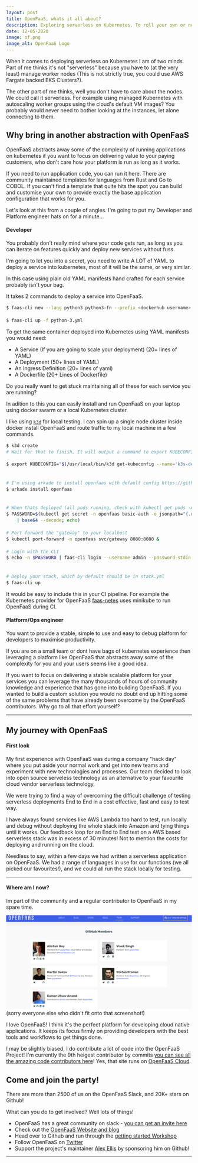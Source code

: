 ```yaml
---
layout: post
title: OpenFaaS, whats it all about?
description: Exploring serverless on Kubernetes. To roll your own or not?
date: 12-05-2020
image: of.png
image_alt: OpenFaaS Logo
---
```


When it comes to deploying serverless on Kubernetes I am of two minds. Part of me thinks it's not "serverless" because you
have to (at the very least) manage worker nodes (This is not strictly true, you could use AWS Fargate backed EKS Clusters?). 

The other part of me thinks, well you don't have to care about the nodes. We could call it serverless. For example using 
managed Kubernetes with autoscaling worker groups using the cloud's default VM images? You probably would never need to bother 
looking at the instances, let alone connecting to them. 

## Why bring in another abstraction with OpenFaaS

OpenFaaS abstracts away some of the complexity of running applications on kubernetes if you want to focus on delivering
value to your paying customers, who don't care how your platform is run as long as it works.

If you need to run application code, you can run it here. There are community maintained 
templates for languages from Rust and Go to COBOL. If you can't find a template that quite hits the spot you can build and
customise your own to provide exactly the base application configuration that works for you.

Let's look at this from a couple of angles. I'm going to put my Developer and Platform engineer hats on for a minute...

#### Developer
You probably don't really mind where your code gets run, as long as you can iterate on features quickly and deploy new 
services without fuss. 

I'm going to let you into a secret, you need to write A LOT of YAML to deploy a service into kubernetes, most of it will be 
the same, or very similar. 

In this case using plain old YAML manifests hand crafted for each service probably isn't your bag. 

It takes 2 commands to deploy a service into OpenFaaS. 
```sh
$ faas-cli new --lang python3 python3-fn --prefix <dockerhub username>

$ faas-cli up -f python-3.yml
```

To get the same container deployed into Kubernetes using YAML manifests you would need:
* A Service (If you are going to scale your deployment) (20+ lines of YAML)
* A Deployment (50+ lines of YAML)
* An Ingress Definition (20+ lines of yaml)
* A Dockerfile (20+ Lines of Dockerfile)

Do you really want to get stuck maintaining all of these for each service you are running? 

In adition to this you can easily install and run OpenFaaS on your laptop using docker swarm or a local Kubernetes cluster.

I like using [`k3d`](https://github.com/rancher/k3d) for local testing. I can spin up a single node cluster inside docker
install OpenFaaS and route traffic to my local machine in a few commands. 

```sh 
$ k3d create
# Wait for that to finish, It will output a command to export KUBECONFIG

$ export KUBECONFIG="$(/usr/local/bin/k3d get-kubeconfig --name='k3s-default')"


# I'm using arkade to install openfaas with default config https://github.com/alexellis/arkade
$ arkade install openfaas


# When thats deployed (all pods running, check with kubectl get pods -A)
$ PASSWORD=$(kubectl get secret -n openfaas basic-auth -o jsonpath="{.data.basic-auth-password}" \ 
    | base64 --decode; echo)

# Port forward the "gateway" to your localhost
$ kubectl port-forward -n openfaas svc/gateway 8080:8080 &

# Login with the CLI
$ echo -n $PASSWORD | faas-cli login --username admin --password-stdin


# Deploy your stack, which by default should be in stack.yml
$ faas-cli up

```

It would be easy to include this in your CI pipeline. For example the Kubernetes provider for OpenFaaS 
[faas-netes](https://github.com/openfaas/faas-netes/) uses minikube to run OpenFaaS during CI.

#### Platform/Ops engineer

You want to provide a stable, simple to use and easy to debug platform for developers to maximise productivity.

If you are on a small team or dont have bags of kubernetes experience then leveraging a platform like OpenFaaS that 
abstracts away some of the complexity for you and your users seems like a good idea.

If you want to focus on delivering a stable scalable platform for your services you can leverage the many 
thousands of hours of community knowledge and experience that has gone into building OpenFaaS. If you wanted to build
a custom solution you would no doubt end up hitting some of the same problems that have already been overcome by the 
OpenFaaS contributors. Why go to all that effort yourself? 

----

## My journey with OpenFaaS

#### First look
My first experience with OpenFaaS was during a company "hack day" where you put aside your normal work and get into new
teams and experiment with new technologies and processes. Our team decided to look into open source serveless technology 
as an alternative to your favourite cloud vendor serverless technology.

We were trying to find a way of overcoming the difficult challenge of testing serverless deployments End to End in a
cost effective, fast and easy to test way.

I have always found services like AWS Lambda too hard to test, run locally and debug without deploying the whole stack
into Amazon and tying things until it works. Our feedback loop for an End to End test on a AWS based serverless stack was
in excess of 30 minutes! Not to mention the costs for deploying and running on the cloud.

Needless to say, within a few days we had written a serverless application on OpenFaaS. We had a range of languages in use 
for our functions (we all picked our favourites!), and we could all run the stack locally for testing. 

----
#### Where am I now?

Im part of the community and a regular contributor to OpenFaaS in my spare time.

![openfaas team page](/images/openfaas-team.png)
(sorry everyone else who didn't fit onto that screenshot!)


I love OpenFaaS! I think it's the perfect platform for developing cloud native applications. It keeps its focus firmly on 
providing developers with the best tools and workflows to get things done. 

I may be slightly biased, I do contribute a lot of code into the OpenFaaS Project! I'm currently the 9th heigest 
contributor by commits [you can see all the amazing code contributors here](https://kenfdev.o6s.io/github-stats-page#/)! 
Yes, that site runs on [OpenFaaS Cloud](https://kenfdev.o6s.io/github-stats-page#/).


## Come and join the party!

There are more than 2500 of us on the OpenFaaS Slack, and 20K+ stars on Github!


What can you do to get involved? Well lots of things!

* OpenFaaS has a great community on slack - [you can get an invite here](https://slack.opefaas.io)
* Check out the [OpenFaaS Website and blog](https://openfaas.com)
* Head over to Github and run through the [getting started Workshop](https://github.com/openfaas/workshop#openfaas-workshop)
* Follow OpenFaaS on [Twitter](https://twitter.com/openfaas)
* Support the project's maintainer [Alex Ellis](https://github.com/sponsors/alexellis) by sponsoring him on Github! 


----

